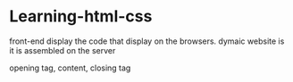 # Learning-html-css

front-end display the code that display on the browsers.
dymaic website is it is assembled on the server

opening tag, content, closing tag
